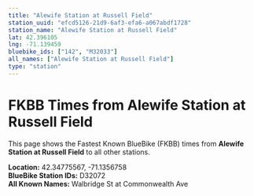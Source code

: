 ```yaml
---
title: "Alewife Station at Russell Field"
station_uuid: "efcd5126-21d9-6af3-efa6-a067abdf1728"
station_name: "Alewife Station at Russell Field"
lat: 42.396105
lng: -71.139459
bluebike_ids: ["142", "M32033"]
all_names: ["Alewife Station at Russell Field"]
type: "station"
---
```


# FKBB Times from Alewife Station at Russell Field

This page shows the Fastest Known BlueBike (FKBB) times from **Alewife Station at Russell Field** to all other stations.

**Location:** 42.34775567, -71.1356758  
**BlueBike Station IDs:** D32072  
**All Known Names:** Walbridge St at Commonwealth Ave

